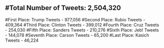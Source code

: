 #Total Number of Tweets: 2,504,320 
---
#First Place: Trump Tweets - 977,056
#Second Place: Rubio Tweets - 409,364
#Third Place: Clinton Tweets - 399,012
#Fourth Place: Cruz Tweets - 254,030
#Fifth Place: Sanders Tweets - 210,276
#Sixth Place: Jeb! Tweets - 144,078
#Seventh Place: Carson Tweets - 65,200
#Last Place: Kasich Tweets - 46,224
